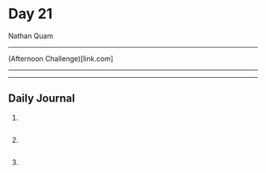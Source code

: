 # Day 21
Nathan Quam

---

(Afternoon Challenge)[link.com]

---
---

## Daily Journal



1. 
```

```

2. 
```

```

3. 
```

```